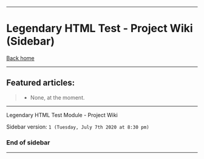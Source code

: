 
***

# Legendary HTML Test - Project Wiki (Sidebar)

[Back home](https://github.com/seanpm2001/Legendary_HTML_Test/wiki/)

***

## Featured articles:

> * None, at the moment.

***

Legendary HTML Test Module - Project Wiki

Sidebar version: `1 (Tuesday, July 7th 2020 at 8:30 pm)`

### End of sidebar

***
